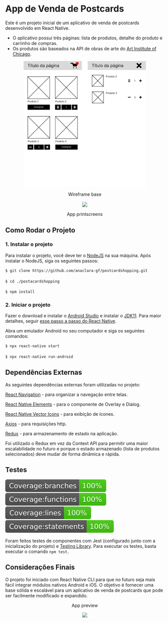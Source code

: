 # App de Venda de Postcards

Este é um projeto inicial de um aplicativo de venda de postcards desenvolvido em React Native.

- O aplicativo possui três páginas: lista de produtos, detalhe do produto e carrinho de compras.
- Os produtos são baseados na API de obras de arte do [Art Institute of Chicago](https://api.artic.edu/docs/#introduction).

<div align="center"><img align="center" src="./docs/wireframe.png" height="400px" /></div>
<p align="center">Wireframe base</p>
<div align="center"><img align="center" src="./docs/app.png" height="400px" /></div>
<p align="center">App printscreens</p>

## Como Rodar o Projeto

### 1. Instalar o projeto

Para instalar o projeto, você deve ter o [NodeJS](https://nodejs.org/en) na sua máquina. Após instalar o NodeJS, siga os seguintes passos:

```sh
$ git clone https://github.com/anaclara-gf/postcardshopping.git

$ cd ./postacardshopping

$ npm install
```

### 2. Iniciar o projeto

Fazer o download e instalar o [Android Studio](https://developer.android.com/studio) e instalar o [JDK11](https://www.oracle.com/br/java/technologies/javase/jdk11-archive-downloads.html). Para maior detalhes, seguir [esse passo a passo do React Native](https://reactnative.dev/docs/environment-setup).

Abra um emulador Android no seu computador e siga os seguintes comandos:

```sh
$ npx react-native start

$ npx react-native run-android
```

## Dependências Externas

As seguintes dependências externas foram utilizadas no projeto:

[React Navigation](https://reactnavigation.org/) - para organizar a navegação entre telas.

[React Native Elements](https://reactnativeelements.com/) - para o componente de Overlay e Dialog.

[React Native Vector Icons](https://www.npmjs.com/package/react-native-vector-icons) - para exibição de ícones.

[Axios](https://axios-http.com/ptbr/docs/intro) - para requisições http.

[Redux](https://redux.js.org/) - para armazenamento de estado na aplicação.

Foi utilizado o Redux em vez da Context API para permitir uma maior escalabilidade no futuro e porque o estado armazenado (lista de produtos selecionados) deve mudar de forma dinâmica e rápida.

## Testes

![badge-branches](./coverage/badge-branches.svg)
![badge-branches](./coverage/badge-functions.svg)
![badge-branches](./coverage/badge-lines.svg)
![badge-branches](./coverage/badge-statements.svg)

Foram feitos testes de componentes com Jest (configurado junto com a inicialização do projeto) e [Testing Library](https://testing-library.com/). Para executar os testes, basta executar o comando `npm test`.

## Considerações Finais

O projeto foi iniciado com React Native CLI para que no futuro seja mais fácil integrar módulos nativos Android e iOS. O objetivo é fornecer uma base sólida e escalável para um aplicativo de venda de postcards que pode ser facilmente modificado e expandido.

<p align="center">App preview</p>
<div align="center"><img src="./docs/video.gif" width="200"></div>
